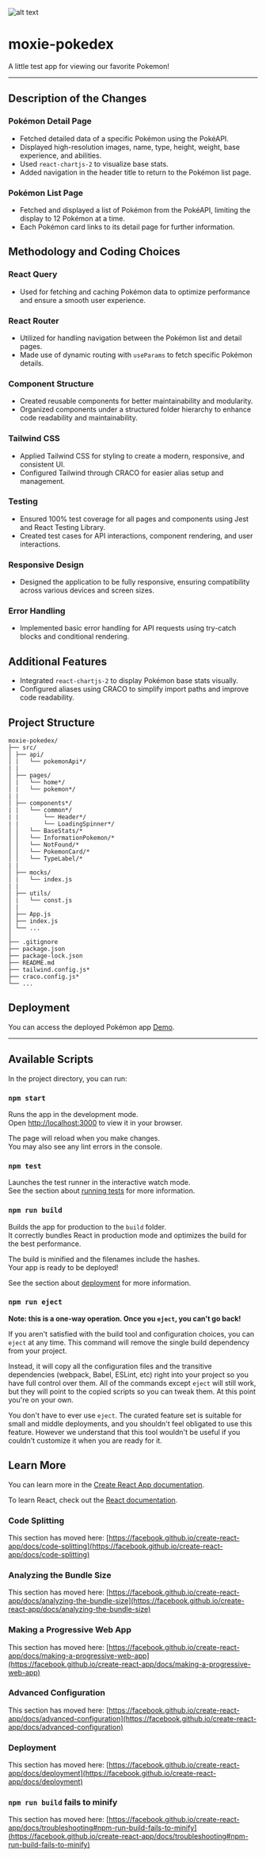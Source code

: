 ![alt text](https://raw.githubusercontent.com/PokeAPI/media/master/logo/pokeapi_256.png)

# moxie-pokedex
A little test app for viewing our favorite Pokemon!

-------

## Description of the Changes

### Pokémon Detail Page
- Fetched detailed data of a specific Pokémon using the PokéAPI.
- Displayed high-resolution images, name, type, height, weight, base experience, and abilities.
- Used `react-chartjs-2` to visualize base stats.
- Added navigation in the header title to return to the Pokémon list page.

### Pokémon List Page
- Fetched and displayed a list of Pokémon from the PokéAPI, limiting the display to 12 Pokémon at a time.
- Each Pokémon card links to its detail page for further information.

## Methodology and Coding Choices

### React Query
- Used for fetching and caching Pokémon data to optimize performance and ensure a smooth user experience.

### React Router
- Utilized for handling navigation between the Pokémon list and detail pages.
- Made use of dynamic routing with `useParams` to fetch specific Pokémon details.

### Component Structure
- Created reusable components for better maintainability and modularity.
- Organized components under a structured folder hierarchy to enhance code readability and maintainability.

### Tailwind CSS
- Applied Tailwind CSS for styling to create a modern, responsive, and consistent UI.
- Configured Tailwind through CRACO for easier alias setup and management.

### Testing
- Ensured 100% test coverage for all pages and components using Jest and React Testing Library.
- Created test cases for API interactions, component rendering, and user interactions.

### Responsive Design
- Designed the application to be fully responsive, ensuring compatibility across various devices and screen sizes.

### Error Handling
- Implemented basic error handling for API requests using try-catch blocks and conditional rendering.

## Additional Features
- Integrated `react-chartjs-2` to display Pokémon base stats visually.
- Configured aliases using CRACO to simplify import paths and improve code readability.

## Project Structure
```
moxie-pokedex/
├── src/
│ ├── api/
│ |   └── pokemonApi*/
| |
│ ├── pages/
│ |   └── home*/
│ |   └── pokemon*/
| |
│ ├── components*/
| |   └── common*/
| |       └── Header*/
| |       └── LoadingSpinner*/
│ │   └── BaseStats/*
│ │   └── InformationPokemon/*
│ │   └── NotFound/*
│ │   └── PokemonCard/*
│ │   └── TypeLabel/*
| |
│ ├── mocks/
│ |   └── index.js
| |
│ ├── utils/
│ |   └── const.js
│ |
│ ├── App.js
│ ├── index.js
│ └── ...
│
├── .gitignore
├── package.json
├── package-lock.json
├── README.md
├── tailwind.config.js*
├── craco.config.js*
└── ...
```

## Deployment
You can access the deployed Pokémon app [Demo](https://moxie-pokedex-eight.vercel.app/).

----------

## Available Scripts

In the project directory, you can run:

### `npm start`

Runs the app in the development mode.\
Open [http://localhost:3000](http://localhost:3000) to view it in your browser.

The page will reload when you make changes.\
You may also see any lint errors in the console.

### `npm test`

Launches the test runner in the interactive watch mode.\
See the section about [running tests](https://facebook.github.io/create-react-app/docs/running-tests) for more information.

### `npm run build`

Builds the app for production to the `build` folder.\
It correctly bundles React in production mode and optimizes the build for the best performance.

The build is minified and the filenames include the hashes.\
Your app is ready to be deployed!

See the section about [deployment](https://facebook.github.io/create-react-app/docs/deployment) for more information.

### `npm run eject`

**Note: this is a one-way operation. Once you `eject`, you can't go back!**

If you aren't satisfied with the build tool and configuration choices, you can `eject` at any time. This command will remove the single build dependency from your project.

Instead, it will copy all the configuration files and the transitive dependencies (webpack, Babel, ESLint, etc) right into your project so you have full control over them. All of the commands except `eject` will still work, but they will point to the copied scripts so you can tweak them. At this point you're on your own.

You don't have to ever use `eject`. The curated feature set is suitable for small and middle deployments, and you shouldn't feel obligated to use this feature. However we understand that this tool wouldn't be useful if you couldn't customize it when you are ready for it.

## Learn More

You can learn more in the [Create React App documentation](https://facebook.github.io/create-react-app/docs/getting-started).

To learn React, check out the [React documentation](https://reactjs.org/).

### Code Splitting

This section has moved here: [https://facebook.github.io/create-react-app/docs/code-splitting](https://facebook.github.io/create-react-app/docs/code-splitting)

### Analyzing the Bundle Size

This section has moved here: [https://facebook.github.io/create-react-app/docs/analyzing-the-bundle-size](https://facebook.github.io/create-react-app/docs/analyzing-the-bundle-size)

### Making a Progressive Web App

This section has moved here: [https://facebook.github.io/create-react-app/docs/making-a-progressive-web-app](https://facebook.github.io/create-react-app/docs/making-a-progressive-web-app)

### Advanced Configuration

This section has moved here: [https://facebook.github.io/create-react-app/docs/advanced-configuration](https://facebook.github.io/create-react-app/docs/advanced-configuration)

### Deployment

This section has moved here: [https://facebook.github.io/create-react-app/docs/deployment](https://facebook.github.io/create-react-app/docs/deployment)

### `npm run build` fails to minify

This section has moved here: [https://facebook.github.io/create-react-app/docs/troubleshooting#npm-run-build-fails-to-minify](https://facebook.github.io/create-react-app/docs/troubleshooting#npm-run-build-fails-to-minify)
